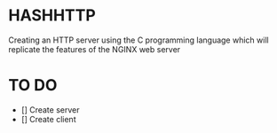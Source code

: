 # HASHHTTP
Creating an HTTP server using the C programming language which will replicate the features of the NGINX web server
# TO DO
- [] Create server
- [] Create client
